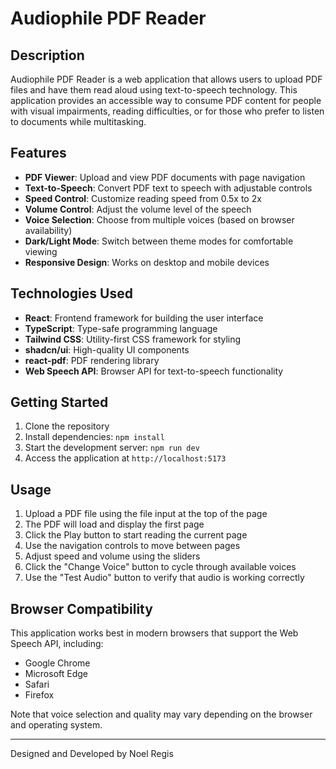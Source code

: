 
# Audiophile PDF Reader

## Description

Audiophile PDF Reader is a web application that allows users to upload PDF files and have them read aloud using text-to-speech technology. This application provides an accessible way to consume PDF content for people with visual impairments, reading difficulties, or for those who prefer to listen to documents while multitasking.

## Features

- **PDF Viewer**: Upload and view PDF documents with page navigation
- **Text-to-Speech**: Convert PDF text to speech with adjustable controls
- **Speed Control**: Customize reading speed from 0.5x to 2x
- **Volume Control**: Adjust the volume level of the speech
- **Voice Selection**: Choose from multiple voices (based on browser availability)
- **Dark/Light Mode**: Switch between theme modes for comfortable viewing
- **Responsive Design**: Works on desktop and mobile devices

## Technologies Used

- **React**: Frontend framework for building the user interface
- **TypeScript**: Type-safe programming language
- **Tailwind CSS**: Utility-first CSS framework for styling
- **shadcn/ui**: High-quality UI components
- **react-pdf**: PDF rendering library
- **Web Speech API**: Browser API for text-to-speech functionality

## Getting Started

1. Clone the repository
2. Install dependencies: `npm install`
3. Start the development server: `npm run dev`
4. Access the application at `http://localhost:5173`

## Usage

1. Upload a PDF file using the file input at the top of the page
2. The PDF will load and display the first page
3. Click the Play button to start reading the current page
4. Use the navigation controls to move between pages
5. Adjust speed and volume using the sliders
6. Click the "Change Voice" button to cycle through available voices
7. Use the "Test Audio" button to verify that audio is working correctly

## Browser Compatibility

This application works best in modern browsers that support the Web Speech API, including:
- Google Chrome
- Microsoft Edge
- Safari
- Firefox

Note that voice selection and quality may vary depending on the browser and operating system.

---

Designed and Developed by Noel Regis
